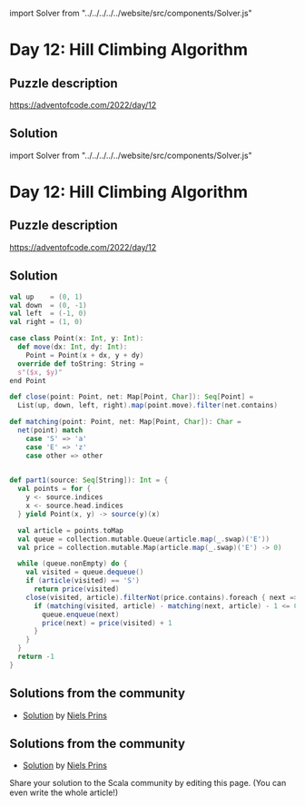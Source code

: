 import Solver from "../../../../../website/src/components/Solver.js"

# Day 12: Hill Climbing Algorithm

## Puzzle description

https://adventofcode.com/2022/day/12

## Solution

import Solver from "../../../../../website/src/components/Solver.js"

# Day 12: Hill Climbing Algorithm

## Puzzle description

https://adventofcode.com/2022/day/12

## Solution

```scala
val up    = (0, 1)
val down  = (0, -1)
val left  = (-1, 0)
val right = (1, 0)

case class Point(x: Int, y: Int):
  def move(dx: Int, dy: Int): 
    Point = Point(x + dx, y + dy)
  override def toString: String =
  s"($x, $y)"
end Point

def close(point: Point, net: Map[Point, Char]): Seq[Point] = 
  List(up, down, left, right).map(point.move).filter(net.contains)

def matching(point: Point, net: Map[Point, Char]): Char = 
  net(point) match
    case 'S' => 'a'
    case 'E' => 'z'
    case other => other
 

def part1(source: Seq[String]): Int = {
  val points = for {
    y <- source.indices
    x <- source.head.indices
  } yield Point(x, y) -> source(y)(x)

  val article = points.toMap
  val queue = collection.mutable.Queue(article.map(_.swap)('E'))
  val price = collection.mutable.Map(article.map(_.swap)('E') -> 0)

  while (queue.nonEmpty) do {
    val visited = queue.dequeue()
    if (article(visited) == 'S') 
      return price(visited)
    close(visited, article).filterNot(price.contains).foreach { next =>
      if (matching(visited, article) - matching(next, article) - 1 <= 0) {
        queue.enqueue(next)
        price(next) = price(visited) + 1
      }
    }
  }
  return -1
}

```

## Solutions from the community
- [Solution](https://github.com/prinsniels/AdventOfCode2022/blob/master/src/main/scala/day12.scala) by [Niels Prins](https://github.com/prinsniels)

## Solutions from the community
- [Solution](https://github.com/prinsniels/AdventOfCode2022/blob/master/src/main/scala/day12.scala) by [Niels Prins](https://github.com/prinsniels)


Share your solution to the Scala community by editing this page. (You can even write the whole article!)
